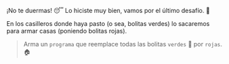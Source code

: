 <gs-toolbox toolbox-url="https://raw.githubusercontent.com/MumukiProject/mumuki-guia-gobstones-practica-primeros-programas-kids/master/assets/toolbox_1553281025747.xml"></gs-toolbox>

¡No te duermas! :sleeping: Lo hiciste muy bien, vamos por el último desafío. :muscle:

En los casilleros donde haya pasto (o sea, bolitas verdes) lo sacaremos para armar casas (poniendo bolitas rojas).

> Arma un `programa` que reemplace todas las bolitas `verdes` :seedling: por `rojas`. :house:
